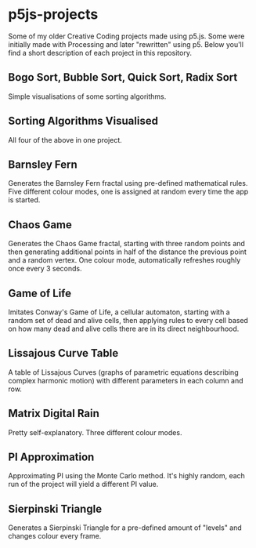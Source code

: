 # p5js-projects
Some of my older Creative Coding projects made using p5.js.
Some were initially made with Processing and later "rewritten" using p5. Below you'll find a short description of each project in this repository.

## Bogo Sort, Bubble Sort, Quick Sort, Radix Sort
Simple visualisations of some sorting algorithms.

## Sorting Algorithms Visualised
All four of the above in one project.

## Barnsley Fern
Generates the Barnsley Fern fractal using pre-defined mathematical rules. Five different colour modes, one is assigned at random every time the app is started.

## Chaos Game
Generates the Chaos Game fractal, starting with three random points and then generating additional points in half of the distance the previous point and a random vertex. One colour mode, automatically refreshes roughly once every 3 seconds.

## Game of Life
Imitates Conway's Game of Life, a cellular automaton, starting with a random set of dead and alive cells, then applying rules to every cell based on how many dead and alive cells there are in its direct neighbourhood.

## Lissajous Curve Table
A table of Lissajous Curves (graphs of parametric equations describing complex harmonic motion) with different parameters in each column and row.

## Matrix Digital Rain
Pretty self-explanatory. Three different colour modes.

## PI Approximation
Approximating PI using the Monte Carlo method. It's highly random, each run of the project will yield a different PI value.

## Sierpinski Triangle
Generates a Sierpinski Triangle for a pre-defined amount of "levels" and changes colour every frame.
